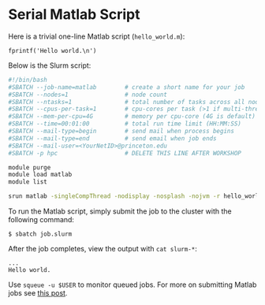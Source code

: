 # Serial Matlab Script

Here is a trivial one-line Matlab script (`hello_world.m`):

```
fprintf('Hello world.\n')
```

Below is the Slurm script:

```bash
#!/bin/bash
#SBATCH --job-name=matlab        # create a short name for your job
#SBATCH --nodes=1                # node count
#SBATCH --ntasks=1               # total number of tasks across all nodes
#SBATCH --cpus-per-task=1        # cpu-cores per task (>1 if multi-threaded tasks)
#SBATCH --mem-per-cpu=4G         # memory per cpu-core (4G is default)
#SBATCH --time=00:01:00          # total run time limit (HH:MM:SS)
#SBATCH --mail-type=begin        # send mail when process begins
#SBATCH --mail-type=end          # send email when job ends
#SBATCH --mail-user=<YourNetID>@princeton.edu
#SBATCH -p hpc                   # DELETE THIS LINE AFTER WORKSHOP

module purge
module load matlab
module list

srun matlab -singleCompThread -nodisplay -nosplash -nojvm -r hello_world
```

To run the Matlab script, simply submit the job to the cluster with the following command:

```
$ sbatch job.slurm
```

After the job completes, view the output with `cat slurm-*`:

```
...
Hello world.
```

Use `squeue -u $USER` to monitor queued jobs. For more on submitting Matlab jobs see [this post](https://oncomputingwell.princeton.edu/2017/03/your-first-slurm-script-to-run-matlab/).
